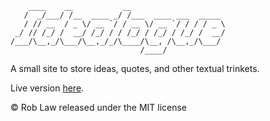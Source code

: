        	____    __           __                     
       /  _/___/ /__  ____ _/ /___  ____ ___  _____ 
       / // __  / _ \/ __ `/ / __ \/ __ `/ / / / _ \
     _/ // /_/ /  __/ /_/ / / /_/ / /_/ / /_/ /  __/
    /___/\__,_/\___/\__,_/_/\____/\__, /\__,_/\___/ 
                                 /____/

A small site to store ideas, quotes, and other textual trinkets.

Live version [here](http://idealogue.heroku.com).

&copy; Rob Law
released under the MIT license